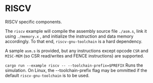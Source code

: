 # RISCV

RISCV specific components.

The ``riscv`` example will compile the assembly source file ``./asm.s``, link it using ``./memory.x`` , and initialize the instruction and data memory accordingly. To that end, ``riscv-gnu-toolchain`` is a hard dependency.

A sample ``asm.s`` is provided, but any instructions except opcode ``CSR`` and ``MISC-MEM`` (so CSR read/writes and FENCE instructions) are supported.

```cargo run --example riscv -- --toolchain-prefix=$PREFIX```
Runs the simulation. On Linux, the --toolchain-prefix flag may be ommitted if the default ``riscv-gnu-toolchain`` is to be used.
